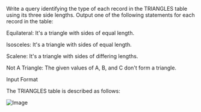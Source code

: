 Write a query identifying the type of each record in the TRIANGLES table using its three side lengths. Output one of the following statements for each record in the table:

Equilateral: It's a triangle with  sides of equal length.

Isosceles: It's a triangle with  sides of equal length.

Scalene: It's a triangle with  sides of differing lengths.

Not A Triangle: The given values of A, B, and C don't form a triangle.


Input Format

The TRIANGLES table is described as follows:

![Image](https://s3.amazonaws.com/hr-challenge-images/12887/1443815629-ac2a843fb7-1.png)
